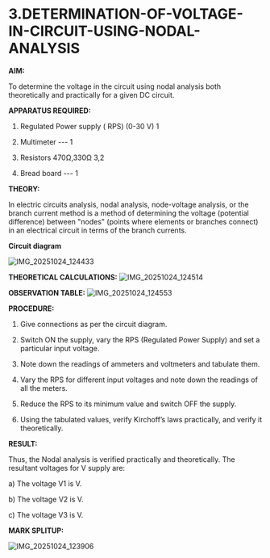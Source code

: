 # 3.DETERMINATION-OF-VOLTAGE-IN-CIRCUIT-USING-NODAL-ANALYSIS

**AIM:**

To determine the voltage in the circuit using nodal analysis both theoretically and practically for a given DC circuit.

**APPARATUS REQUIRED:**

1.	Regulated Power supply ( RPS)	(0-30 V)	1

2.	Multimeter	---	1

3.	Resistors	470Ω,330Ω	3,2

4.	Bread board	---	1

**THEORY:**

In electric circuits analysis, nodal analysis, node-voltage analysis, or the branch current method is a method of determining the voltage (potential difference) between "nodes" (points where elements or branches connect) in an electrical circuit in terms of the branch currents.

**Circuit diagram**

![IMG_20251024_124433](https://github.com/user-attachments/assets/88b777f3-e0d7-4981-bd9d-1279b1d8ee88)

**THEORETICAL CALCULATIONS:**
 ![IMG_20251024_124514](https://github.com/user-attachments/assets/8393c569-fb21-495f-a870-1d63dcfbdb1a)

**OBSERVATION TABLE:**
![IMG_20251024_124553](https://github.com/user-attachments/assets/04e2af6e-e0cd-4daf-ac13-71b01ff936eb)


**PROCEDURE:**

1.	Give connections as per the circuit diagram.

2.	Switch ON the supply, vary the RPS (Regulated Power Supply) and set a particular input voltage.

3.	Note down the readings of ammeters and voltmeters and tabulate them.

4.	Vary the RPS for different input voltages and note down the readings of all the meters.

5.	Reduce the RPS to its minimum value and switch OFF the supply.

6.	Using the tabulated values, verify Kirchoff’s laws practically, and verify it theoretically.

**RESULT:**

Thus, the Nodal analysis is verified practically and theoretically. The resultant voltages for 	V supply are:

a)	The voltage V1 is	V.

b)	The voltage V2 is	V.

c)	The voltage V3 is	V.

**MARK SPLITUP:**

![IMG_20251024_123906](https://github.com/user-attachments/assets/feafe6be-018d-4b52-b28c-0f517cd4fc18)


